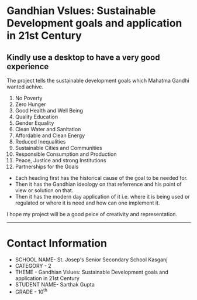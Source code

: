 # Gandhian Vslues: Sustainable Development goals and application in 21st Century

<h2>Kindly use a desktop to have a very good experience</h2>
<p>
	The project tells the sustainable development goals which Mahatma Gandhi wanted achive.
	<ol>
		<li>No Poverty</li>
		<li>Zero Hunger</li>
		<li>Good Health and Well Being</li>
		<li>Quality Education</li>
		<li>Gender Equality</li>
		<li>Clean Water and Sanitation</li>
		<li>Affordable and Clean Energy</li>
		<li>Reduced Inequalities</li>
		<li>Sustainable Cities and Communities</li>
		<li>Responsible Consumption and Production</li>
		<li>Peace, Justice and strong Institutions</li>
		<li>Partnerships for the Goals</li>
	</ol>
	<ul>
		<li>Each heading first has the historical cause of the goal to be needed for.</li>
		<li>Then it has the Gandhian ideology on that referrence and his point of view or solution on that.</li>
		<li>Then it has the modern day application of it i.e. where it is being used or regulated or where it is need and how can one implement it.</li>
	</ul>
</p>
<p>I hope my project will be a good peice of creativity and representation.</p>

<hr>

# Contact Information
* SCHOOL NAME- St. Josep's Senior Secondary School Kasganj
* CATEGORY - 2
* THEME - Gandhian Vslues: Sustainable Development goals and application in 21st Century
* STUDENT NAME- Sarthak Gupta
* GRADE - 10<sup>th</sup>